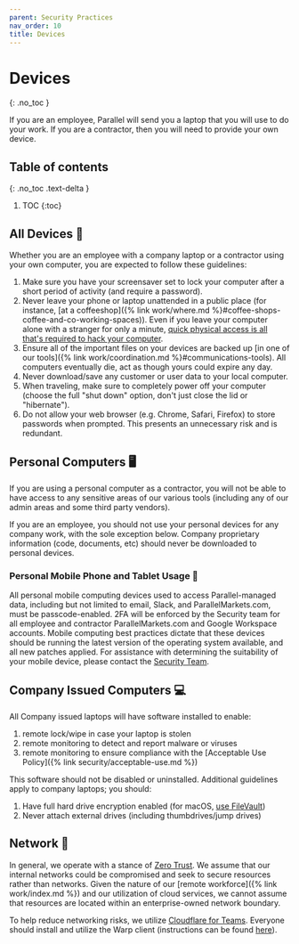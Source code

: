 ```yaml
---
parent: Security Practices
nav_order: 10
title: Devices
---
```

# Devices
{: .no_toc }

If you are an employee, Parallel will send you a laptop that you will use to do your work.  If you are a contractor, then you will need to provide your own device.

## Table of contents
{: .no_toc .text-delta }

1. TOC
{:toc}

## All Devices :100:

Whether you are an employee with a company laptop or a contractor using your own computer, you are expected to follow these guidelines:

1. Make sure you have your screensaver set to lock your computer after a short period of activity (and require a password).
1. Never leave your phone or laptop unattended in a public place (for instance, [at a coffeeshop]({% link work/where.md %}#coffee-shops-coffee-and-co-working-spaces)).  Even if you leave your computer alone with a stranger for only a minute, [quick physical access is all that's required to hack your computer](https://en.wikipedia.org/wiki/Physical_access).
1. Ensure all of the important files on your devices are backed up [in one of our tools]({% link work/coordination.md %}#communications-tools).  All computers eventually die, act as though yours could expire any day.
1. Never download/save any customer or user data to your local computer.
1. When traveling, make sure to completely power off your computer (choose the full "shut down" option, don't just close the lid or "hibernate").
1. Do not allow your web browser (e.g. Chrome, Safari, Firefox) to store passwords when prompted. This presents an unnecessary risk and is redundant.

## Personal Computers :desktop_computer:

If you are using a personal computer as a contractor, you will not be able to have access to any sensitive areas of our various tools (including any of our admin areas and some third party vendors).

If you are an employee, you should not use your personal devices for any company work, with the sole exception below.  Company proprietary information (code, documents, etc) should never be downloaded to personal devices.

### Personal Mobile Phone and Tablet Usage :iphone:

All personal mobile computing devices used to access Parallel-managed data, including but not limited to email, Slack, and ParallelMarkets.com, must be passcode-enabled. 2FA will be enforced by the Security team for all employee and contractor ParallelMarkets.com and Google Workspace accounts. Mobile computing best practices dictate that these devices should be running the latest version of the operating system available, and all new patches applied. For assistance with determining the suitability of your mobile device, please contact the [Security Team](mailto:security@parallelmarkets.com).

## Company Issued Computers :computer:

All Company issued laptops will have software installed to enable:

 1. remote lock/wipe in case your laptop is stolen
 1. remote monitoring to detect and report malware or viruses
 1. remote monitoring to ensure compliance with the [Acceptable Use Policy]({% link security/acceptable-use.md %})

This software should not be disabled or uninstalled.  Additional guidelines apply to company laptops; you should:

1. Have full hard drive encryption enabled (for macOS, [use FileVault](https://support.apple.com/en-us/HT204837))
1. Never attach external drives (including thumbdrives/jump drives)

## Network :satellite:
In general, we operate with a stance of [Zero Trust](https://www.cloudflare.com/learning/security/glossary/what-is-zero-trust/).  We assume that our internal networks could be compromised and seek to secure resources rather than networks.  Given the nature of our [remote workforce]({% link work/index.md %}) and our utilization of cloud services, we cannot assume that resources are located within an enterprise-owned network boundary.

To help reduce networking risks, we utilize [Cloudflare for Teams](https://www.cloudflare.com/teams/).  Everyone should install and utilize the Warp client (instructions can be found [here](https://docs.google.com/document/d/1gd_BvZug6p0SD9j77njP3fSa33nyM3cNOMAbqJ5C7fA/edit)).
